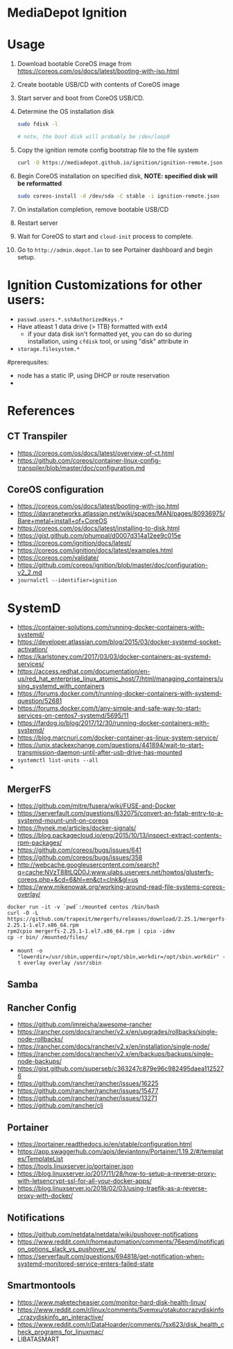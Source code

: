 # MediaDepot Ignition




# Usage

1. Download bootable CoreOS image from https://coreos.com/os/docs/latest/booting-with-iso.html
2. Create bootable USB/CD with contents of CoreOS image
3. Start server and boot from CoreOS USB/CD.
4. Determine the OS installation disk
    ```bash
    sudo fdisk -l

    # note, the boot disk will probably be /dev/loop0
    ```
5. Copy the ignition remote config bootstrap file to the file system
    ```bash
    curl -O https://mediadepot.github.io/ignition/ignition-remote.json
    ```
6. Begin CoreOS installation on specified disk, **NOTE: specified disk will be reformatted**
    ```bash
    sudo coreos-install -d /dev/sda -C stable -i ignition-remote.json
    ```

7. On installation completion, remove bootable USB/CD
8. Restart server
9. Wait for CoreOS to start and `cloud-init` process to complete.
10. Go to `http://admin.depot.lan` to see Portainer dashboard and begin setup.



# Ignition Customizations for other users:
- `passwd.users.*.sshAuthorizedKeys.*`
- Have atleast 1 data drive (> 1TB) formatted with ext4
    - if your data disk isn't formatted yet, you can do so during installation, using `cfdisk` tool, or using "disk" attribute in
- `storage.filesystem.*`


#prerequsites:
- node has a static IP, using DHCP or route reservation
-


# References

## CT Transpiler
- https://coreos.com/os/docs/latest/overview-of-ct.html
- https://github.com/coreos/container-linux-config-transpiler/blob/master/doc/configuration.md

## CoreOS configuration
- https://coreos.com/os/docs/latest/booting-with-iso.html
- https://davranetworks.atlassian.net/wiki/spaces/MAN/pages/80936975/Bare+metal+install+of+CoreOS
- https://coreos.com/os/docs/latest/installing-to-disk.html
- https://gist.github.com/phumpal/d0007d314a12ee9c015e
- https://coreos.com/ignition/docs/latest/
- https://coreos.com/ignition/docs/latest/examples.html
- https://coreos.com/validate/
- https://github.com/coreos/ignition/blob/master/doc/configuration-v2_2.md
- `journalctl --identifier=ignition`


# SystemD
- https://container-solutions.com/running-docker-containers-with-systemd/
- https://developer.atlassian.com/blog/2015/03/docker-systemd-socket-activation/
- https://karlstoney.com/2017/03/03/docker-containers-as-systemd-services/
- https://access.redhat.com/documentation/en-us/red_hat_enterprise_linux_atomic_host/7/html/managing_containers/using_systemd_with_containers
- https://forums.docker.com/t/running-docker-containers-with-systemd-question/52681
- https://forums.docker.com/t/any-simple-and-safe-way-to-start-services-on-centos7-systemd/5695/11
- https://fardog.io/blog/2017/12/30/running-docker-containers-with-systemd/
- https://blog.marcnuri.com/docker-container-as-linux-system-service/
- https://unix.stackexchange.com/questions/441894/wait-to-start-transmission-daemon-until-after-usb-drive-has-mounted
- `systemctl list-units --all`
-

## MergerFS
- https://github.com/mitre/fusera/wiki/FUSE-and-Docker
- https://serverfault.com/questions/632075/convert-an-fstab-entry-to-a-systemd-mount-unit-on-coreos
- https://hynek.me/articles/docker-signals/
- https://blog.packagecloud.io/eng/2015/10/13/inspect-extract-contents-rpm-packages/
- https://github.com/coreos/bugs/issues/641
- https://github.com/coreos/bugs/issues/358
- http://webcache.googleusercontent.com/search?q=cache:NVzT88tLQD0J:www.ulabs.uservers.net/howtos/glusterfs-coreos.php+&cd=6&hl=en&ct=clnk&gl=us
- https://www.mikenowak.org/working-around-read-file-systems-coreos-overlay/


```
docker run -it -v `pwd`:/mounted centos /bin/bash
curl -O -L https://github.com/trapexit/mergerfs/releases/download/2.25.1/mergerfs-2.25.1-1.el7.x86_64.rpm
rpm2cpio mergerfs-2.25.1-1.el7.x86_64.rpm | cpio -idmv
cp -r bin/ /mounted/files/
```

- `mount -o "lowerdir=/usr/sbin,upperdir=/opt/sbin,workdir=/opt/sbin.workdir" -t overlay overlay /usr/sbin`

## Samba


## Rancher Config
- https://github.com/jmreicha/awesome-rancher
- https://rancher.com/docs/rancher/v2.x/en/upgrades/rollbacks/single-node-rollbacks/
- https://rancher.com/docs/rancher/v2.x/en/installation/single-node/
- https://rancher.com/docs/rancher/v2.x/en/backups/backups/single-node-backups/
- https://gist.github.com/superseb/c363247c879e96c982495daea1125276
- https://github.com/rancher/rancher/issues/16225
- https://github.com/rancher/rancher/issues/15477
- https://github.com/rancher/rancher/issues/13271
- https://github.com/rancher/cli


## Portainer
- https://portainer.readthedocs.io/en/stable/configuration.html
- https://app.swaggerhub.com/apis/deviantony/Portainer/1.19.2/#/templates/TemplateList
- https://tools.linuxserver.io/portainer.json
- https://blog.linuxserver.io/2017/11/28/how-to-setup-a-reverse-proxy-with-letsencrypt-ssl-for-all-your-docker-apps/
- https://blog.linuxserver.io/2018/02/03/using-traefik-as-a-reverse-proxy-with-docker/


## Notifications
- https://github.com/netdata/netdata/wiki/pushover-notifications
- https://www.reddit.com/r/homeautomation/comments/76eqmd/notification_options_slack_vs_pushover_vs/
- https://serverfault.com/questions/694818/get-notification-when-systemd-monitored-service-enters-failed-state


## Smartmontools
- https://www.maketecheasier.com/monitor-hard-disk-health-linux/
- https://www.reddit.com/r/linux/comments/5vemxu/otakutocrazydiskinfo_crazydiskinfo_an_interactive/
- https://www.reddit.com/r/DataHoarder/comments/7sx623/disk_health_check_programs_for_linuxmac/
- LIBATASMART

